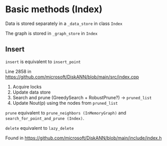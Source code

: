 # Basic methods (Index)

Data is stored separately in a `_data_store` in class `Index`

The graph is stored in `_graph_store` in `Index`

## Insert

`insert` is equivalent to `insert_point` 

Line 2858 in https://github.com/microsoft/DiskANN/blob/main/src/index.cpp

1. Acquire locks
2. Update data store
3. Search and prune (GreedySearch + RobustPrune?) -> `pruned_list`
4. Update Nout(p) using the nodes from `pruned_list`
    
`prune` equivalent to `prune_neighbors (InMemoryGraph)` and `search_for_point_and_prune (Index)`.



`delete` equivalent to `lazy_delete`




Found in https://github.com/microsoft/DiskANN/blob/main/include/index.h
